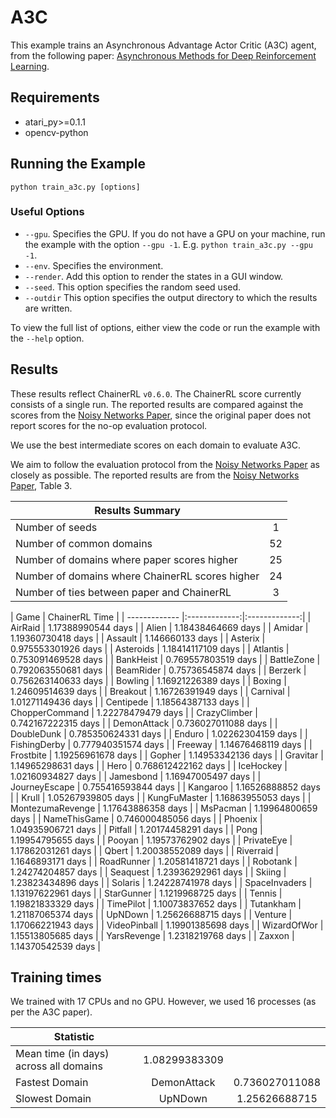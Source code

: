 # A3C
This example trains an Asynchronous Advantage Actor Critic (A3C) agent, from the following paper: [Asynchronous Methods for Deep Reinforcement Learning](https://arxiv.org/abs/1602.01783). 

## Requirements

- atari_py>=0.1.1
- opencv-python

## Running the Example

```
python train_a3c.py [options]
```

### Useful Options
- `--gpu`. Specifies the GPU. If you do not have a GPU on your machine, run the example with the option `--gpu -1`. E.g. `python train_a3c.py --gpu -1`.
- `--env`. Specifies the environment. 
- `--render`. Add this option to render the states in a GUI window.
- `--seed`. This option specifies the random seed used.
- `--outdir` This option specifies the output directory to which the results are written.

To view the full list of options, either view the code or run the example with the `--help` option.

## Results
These results reflect ChainerRL  `v0.6.0`. The ChainerRL score currently consists of a single run. The reported results are compared against the scores from the [Noisy Networks Paper](https://arxiv.org/abs/1706.10295), since the original paper does not report scores for the no-op evaluation protocol.

We use the best intermediate scores on each domain to evaluate A3C.

We aim to follow the evaluation protocol from the [Noisy Networks Paper](https://arxiv.org/abs/1706.10295) as closely as possible. The reported results are from the [Noisy Networks Paper](https://arxiv.org/abs/1706.10295), Table 3.

| Results Summary ||
| ------------- |:-------------:|
| Number of seeds | 1 |
| Number of common domains | 52 |
| Number of domains where paper scores higher | 25 |
| Number of domains where ChainerRL scores higher | 24 |
| Number of ties between paper and ChainerRL | 3 | 



| Game        | ChainerRL Time           |
| ------------- |:-------------:|:-------------:|
| AirRaid | 1.17388990544 days |
| Alien | 1.18438464669 days |
| Amidar | 1.19360730418 days |
| Assault | 1.146660133 days |
| Asterix | 0.975553301926 days |
| Asteroids | 1.18414117109 days |
| Atlantis | 0.753091469528 days |
| BankHeist | 0.769557803519 days |
| BattleZone | 0.792063550681 days |
| BeamRider | 0.75736545874 days |
| Berzerk | 0.756263140633 days |
| Bowling | 1.16921226389 days |
| Boxing | 1.24609514639 days |
| Breakout | 1.16726391949 days |
| Carnival | 1.01271149436 days |
| Centipede | 1.18564387133 days |
| ChopperCommand | 1.22278479479 days |
| CrazyClimber | 0.742167222315 days |
| DemonAttack | 0.736027011088 days |
| DoubleDunk | 0.785350624331 days |
| Enduro | 1.02262304159 days |
| FishingDerby | 0.777940351574 days |
| Freeway | 1.14676468119 days |
| Frostbite | 1.19256961678 days |
| Gopher | 1.14953342136 days |
| Gravitar | 1.14965298631 days |
| Hero | 0.768612422162 days |
| IceHockey | 1.02160934827 days |
| Jamesbond | 1.16947005497 days |
| JourneyEscape | 0.755416593844 days |
| Kangaroo | 1.16526888852 days |
| Krull | 1.05267939805 days |
| KungFuMaster | 1.16863955053 days |
| MontezumaRevenge | 1.17643886358 days |
| MsPacman | 1.19964800659 days |
| NameThisGame | 0.746000485056 days |
| Phoenix | 1.04935906721 days |
| Pitfall | 1.20174458291 days |
| Pong | 1.19954795655 days |
| Pooyan | 1.19573762902 days |
| PrivateEye | 1.17862031261 days |
| Qbert | 1.20038552089 days |
| Riverraid | 1.1646893171 days |
| RoadRunner | 1.20581418721 days |
| Robotank | 1.24274204857 days |
| Seaquest | 1.23936292961 days |
| Skiing | 1.23823434896 days |
| Solaris | 1.24228741978 days |
| SpaceInvaders | 1.13197622961 days |
| StarGunner | 1.1219968725 days |
| Tennis | 1.19821833329 days |
| TimePilot | 1.10073837652 days |
| Tutankham | 1.21187065374 days |
| UpNDown | 1.25626688715 days |
| Venture | 1.17066221943 days |
| VideoPinball | 1.19901385698 days |
| WizardOfWor | 1.15513805685 days |
| YarsRevenge | 1.2318219768 days |
| Zaxxon | 1.14370542539 days |


## Training times

We trained with 17 CPUs and no GPU. However, we used 16 processes (as per the A3C paper).


| Statistic        |            |            |
| ------------- |:-------------:|:-------------:|
| Mean time (in days) across all domains        |  1.08299383309 |
| Fastest Domain |  DemonAttack | 0.736027011088 |
| Slowest Domain |  UpNDown | 1.25626688715 |

				
